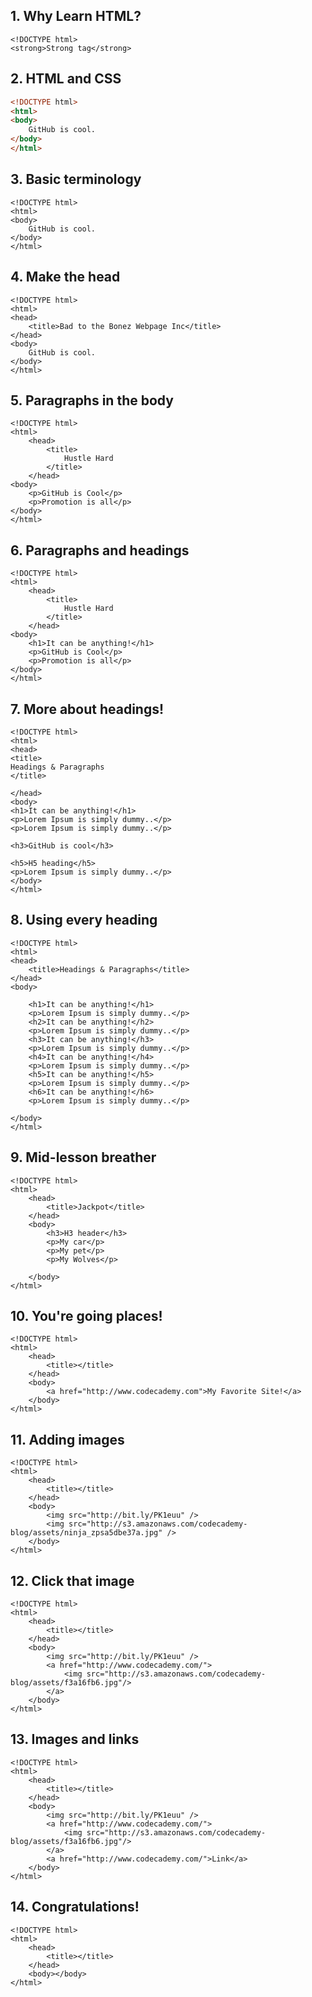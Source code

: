 ## 1. Why Learn HTML?
```
<!DOCTYPE html>
<strong>Strong tag</strong>
```

## 2. HTML and CSS
```html
<!DOCTYPE html>
<html>
<body>
    GitHub is cool.
</body>
</html>
```

## 3. Basic terminology
```
<!DOCTYPE html>
<html>
<body>
    GitHub is cool.
</body>
</html>
```

## 4. Make the head

```
<!DOCTYPE html>
<html>
<head>
    <title>Bad to the Bonez Webpage Inc</title>
</head>
<body>
    GitHub is cool.
</body>
</html>
```

## 5. Paragraphs in the body
```
<!DOCTYPE html>
<html>
	<head>
		<title>
		    Hustle Hard
		</title>
	</head>
<body>
    <p>GitHub is Cool</p>
    <p>Promotion is all</p>
</body>
</html>
```

## 6. Paragraphs and headings
```
<!DOCTYPE html>
<html>
	<head>
		<title>
		    Hustle Hard
		</title>
	</head>
<body>
    <h1>It can be anything!</h1>	
    <p>GitHub is Cool</p>
    <p>Promotion is all</p>
</body>
</html>
```

## 7. More about headings!
```
<!DOCTYPE html>
<html>
<head>
<title>
Headings & Paragraphs
</title>

</head>
<body>
<h1>It can be anything!</h1>
<p>Lorem Ipsum is simply dummy..</p>
<p>Lorem Ipsum is simply dummy..</p>

<h3>GitHub is cool</h3>

<h5>H5 heading</h5>
<p>Lorem Ipsum is simply dummy..</p>
</body>
</html>
```

## 8. Using every heading

```
<!DOCTYPE html>
<html>
<head>
	<title>Headings & Paragraphs</title>
</head>
<body>
	
	<h1>It can be anything!</h1>
	<p>Lorem Ipsum is simply dummy..</p>
	<h2>It can be anything!</h2>
	<p>Lorem Ipsum is simply dummy..</p>
	<h3>It can be anything!</h3>
	<p>Lorem Ipsum is simply dummy..</p>
	<h4>It can be anything!</h4>
	<p>Lorem Ipsum is simply dummy..</p>
	<h5>It can be anything!</h5>
	<p>Lorem Ipsum is simply dummy..</p>
	<h6>It can be anything!</h6>
	<p>Lorem Ipsum is simply dummy..</p>
	
</body>
</html>
```

## 9. Mid-lesson breather
```
<!DOCTYPE html>
<html>
	<head>
		<title>Jackpot</title>
	</head>
	<body>
		<h3>H3 header</h3>
		<p>My car</p>
		<p>My pet</p>
		<p>My Wolves</p>
        
	</body>
</html>
```


## 10. You're going places!
```
<!DOCTYPE html>
<html>
	<head>
		<title></title>
	</head>
	<body>
        <a href="http://www.codecademy.com">My Favorite Site!</a>
	</body>
</html>
```

## 11. Adding images
```
<!DOCTYPE html>
<html>
	<head>
		<title></title>
	</head>
	<body>
		<img src="http://bit.ly/PK1euu" />
        <img src="http://s3.amazonaws.com/codecademy-blog/assets/ninja_zpsa5dbe37a.jpg" />
	</body>
</html>
```

## 12. Click that image
```
<!DOCTYPE html>
<html>
	<head>
		<title></title>
	</head>
	<body>
		<img src="http://bit.ly/PK1euu" />
        <a href="http://www.codecademy.com/">
            <img src="http://s3.amazonaws.com/codecademy-blog/assets/f3a16fb6.jpg"/>
        </a>
	</body>
</html>
```

## 13. Images and links
```
<!DOCTYPE html>
<html>
	<head>
		<title></title>
	</head>
	<body>
		<img src="http://bit.ly/PK1euu" />
        <a href="http://www.codecademy.com/">
            <img src="http://s3.amazonaws.com/codecademy-blog/assets/f3a16fb6.jpg"/>
        </a>
        <a href="http://www.codecademy.com/">Link</a>
	</body>
</html>
```

## 14. Congratulations!
```
<!DOCTYPE html>
<html>
	<head>
		<title></title>
	</head>
	<body></body>
</html>
```
